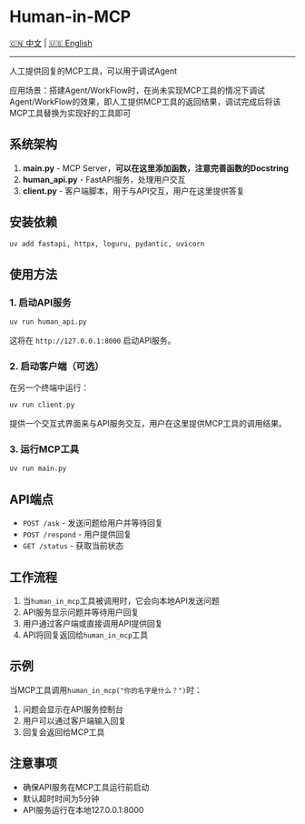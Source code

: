 # Human-in-MCP

[🇨🇳 中文](README.md) | [🇺🇸 English](README_en.md) 

---

人工提供回复的MCP工具，可以用于调试Agent

应用场景：搭建Agent/WorkFlow时，在尚未实现MCP工具的情况下调试Agent/WorkFlow的效果，即人工提供MCP工具的返回结果，调试完成后将该MCP工具替换为实现好的工具即可


## 系统架构

1. **main.py** - MCP Server，**可以在这里添加函数，注意完善函数的Docstring**
2. **human_api.py** - FastAPI服务，处理用户交互
3. **client.py** - 客户端脚本，用于与API交互，用户在这里提供答复

## 安装依赖

```bash
uv add fastapi, httpx, loguru, pydantic, uvicorn
```

## 使用方法

### 1. 启动API服务

```bash
uv run human_api.py
```

这将在 `http://127.0.0.1:8000` 启动API服务。

### 2. 启动客户端（可选）

在另一个终端中运行：

```bash
uv run client.py
```

提供一个交互式界面来与API服务交互，用户在这里提供MCP工具的调用结果。

### 3. 运行MCP工具

```bash
uv run main.py
```

## API端点

- `POST /ask` - 发送问题给用户并等待回复
- `POST /respond` - 用户提供回复
- `GET /status` - 获取当前状态

## 工作流程

1. 当`human_in_mcp`工具被调用时，它会向本地API发送问题
2. API服务显示问题并等待用户回复
3. 用户通过客户端或直接调用API提供回复
4. API将回复返回给`human_in_mcp`工具

## 示例

当MCP工具调用`human_in_mcp("你的名字是什么？")`时：

1. 问题会显示在API服务控制台
2. 用户可以通过客户端输入回复
3. 回复会返回给MCP工具

## 注意事项

- 确保API服务在MCP工具运行前启动
- 默认超时时间为5分钟
- API服务运行在本地127.0.0.1:8000
